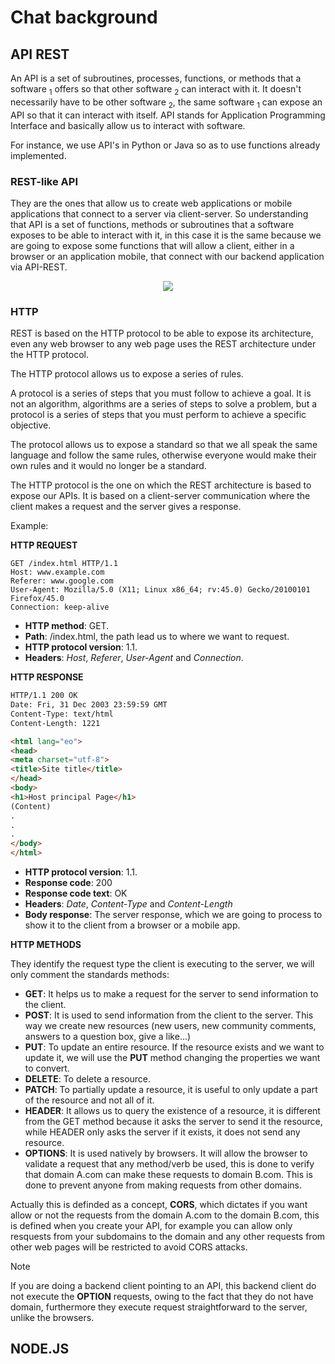 # Chat background

## API REST
An API is a set of subroutines, processes, functions, or methods that a software <sub>1</sub> offers so that other software <sub>2</sub> can interact with it. It doesn't necessarily have to be other software <sub>2</sub>, the same software <sub>1</sub> can expose an API so that it can interact with itself. API stands for Application Programming Interface and basically allow us to interact with software. 

For instance, we use API's in Python or Java so as to use functions already implemented.

### REST-like API
They are the ones that allow us to create web applications or mobile applications that connect to a server via client-server. So understanding that API is a set of functions, methods or subroutines that a software exposes to be able to interact with it, in this case it is the same because we are going to expose some functions that will allow a client, either in a browser or an application mobile, that connect with our backend application via API-REST.

<p align="center">

<img src="https://github.com/RogerCL24/NodeJS-WS_chat/assets/90930371/4ff32ad6-b496-4474-aef5-6dc73fe21e8e"/>
</p>

### HTTP
REST is based on the HTTP protocol to be able to expose its architecture, even any web browser to any web page uses the REST architecture under the HTTP protocol. 

The HTTP protocol allows us to expose a series of rules.

A protocol is a series of steps that you must follow to achieve a goal. It is not an algorithm, algorithms are a series of steps to solve a problem, but a protocol is a series of steps that you must perform to achieve a specific objective.

The protocol allows us to expose a standard so that we all speak the same language and follow the same rules, otherwise everyone would make their own rules and it would no longer be a standard.

The HTTP protocol is the one on which the REST architecture is based to expose our APIs. It is based on a client-server communication where the client makes a request and the server gives a response. 

Example:

**HTTP REQUEST**
```http
GET /index.html HTTP/1.1
Host: www.example.com
Referer: www.google.com
User-Agent: Mozilla/5.0 (X11; Linux x86_64; rv:45.0) Gecko/20100101 Firefox/45.0
Connection: keep-alive
```
- **HTTP method**: GET.
- **Path**: /index.html, the path lead us to where we want to request.
- **HTTP protocol version**: 1.1.
- **Headers**: _Host_, _Referer_, _User-Agent_ and _Connection_.

**HTTP RESPONSE**
```html
HTTP/1.1 200 OK
Date: Fri, 31 Dec 2003 23:59:59 GMT
Content-Type: text/html
Content-Length: 1221

<html lang="eo">
<head>
<meta charset="utf-8">
<title>Site title</title>
</head>
<body>
<h1>Host principal Page</h1>
(Content)
.
.
.
</body>
</html>
```
- **HTTP protocol version**: 1.1.
- **Response code**: 200
- **Response code text**: OK
- **Headers**: _Date_, _Content-Type_ and _Content-Length_
- **Body response**: The server response, which we are going to process to show it to the client from a browser or a mobile app.

**HTTP METHODS**

They identify the request type the client is executing to the server, we will only comment the standards methods:
- **GET**: It helps us to make a request for the server to send information to the client. 
- **POST**: It is used to send information from the client to the server. This way we create new resources (new users, new community comments, answers to a question box, give a like...)
- **PUT**: To update an entire resource. If the resource exists and we want to update it, we will use the **PUT** method changing the properties we want to convert.
- **DELETE**: To delete a resource.
- **PATCH**: To partially update a resource, it is useful to only update a part of the resource and not all of it.
- **HEADER**: It allows us to query the existence of a resource, it is different from the GET method because it asks the server to send it the resource, while HEADER only asks the server if it exists, it does not send any resource.
- **OPTIONS**: It is used natively by browsers. It will allow the browser to validate a request that any method/verb be used, this is done to verify that domain A.com can make these requests to domain B.com. This is done to prevent anyone from making requests from other domains.

Actually this is definded as a concept, **CORS**, which dictates if you want allow or not the requests from the domain A.com to the domain B.com, this is defined when you create your API, for example you can allow only resquests from your subdomains to the domain and any other requests from other web pages will be restricted to avoid CORS attacks.
> [!NOTE]
> If you are doing a backend client pointing to an API, this backend client do not execute the **OPTION** requests, owing to the fact that they do not have domain, furthermore they execute request straightforward to the server, unlike the browsers.

## NODE.JS 

